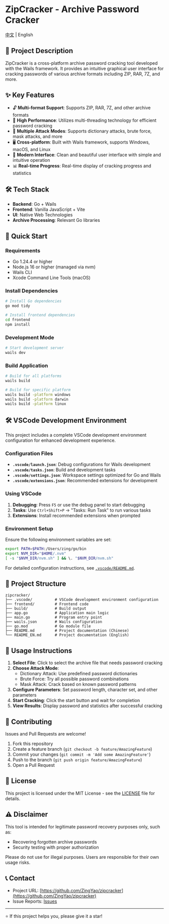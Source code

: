 # ZipCracker - Archive Password Cracker

[中文](README.md) | English

## 📖 Project Description

ZipCracker is a cross-platform archive password cracking tool developed with the Wails framework. It provides an intuitive graphical user interface for cracking passwords of various archive formats including ZIP, RAR, 7Z, and more.

## ✨ Key Features

- 🔓 **Multi-format Support**: Supports ZIP, RAR, 7Z, and other archive formats
- 🚀 **High Performance**: Utilizes multi-threading technology for efficient password cracking
- 🎯 **Multiple Attack Modes**: Supports dictionary attacks, brute force, mask attacks, and more
- 🖥️ **Cross-platform**: Built with Wails framework, supports Windows, macOS, and Linux
- 🎨 **Modern Interface**: Clean and beautiful user interface with simple and intuitive operation
- 📊 **Real-time Progress**: Real-time display of cracking progress and statistics

## 🛠️ Tech Stack

- **Backend**: Go + Wails
- **Frontend**: Vanilla JavaScript + Vite
- **UI**: Native Web Technologies
- **Archive Processing**: Relevant Go libraries

## 🚀 Quick Start

### Requirements

- Go 1.24.4 or higher
- Node.js 16 or higher (managed via nvm)
- Wails CLI
- Xcode Command Line Tools (macOS)

### Install Dependencies

```bash
# Install Go dependencies
go mod tidy

# Install frontend dependencies
cd frontend
npm install
```

### Development Mode

```bash
# Start development server
wails dev
```

### Build Application

```bash
# Build for all platforms
wails build

# Build for specific platform
wails build -platform windows
wails build -platform darwin
wails build -platform linux
```

## 🛠️ VSCode Development Environment

This project includes a complete VSCode development environment configuration for enhanced development experience.

### Configuration Files

- **`.vscode/launch.json`**: Debug configurations for Wails development
- **`.vscode/tasks.json`**: Build and development tasks
- **`.vscode/settings.json`**: Workspace settings optimized for Go and Wails
- **`.vscode/extensions.json`**: Recommended extensions for development

### Using VSCode

1. **Debugging**: Press `F5` or use the debug panel to start debugging
2. **Tasks**: Use `Ctrl+Shift+P` → "Tasks: Run Task" to run various tasks
3. **Extensions**: Install recommended extensions when prompted

### Environment Setup

Ensure the following environment variables are set:
```bash
export PATH=$PATH:/Users/zing/go/bin
export NVM_DIR="$HOME/.nvm"
[ -s "$NVM_DIR/nvm.sh" ] && \. "$NVM_DIR/nvm.sh"
```

For detailed configuration instructions, see [`.vscode/README.md`](.vscode/README.md).

## 📁 Project Structure

```
zipcracker/
├── .vscode/          # VSCode development environment configuration
├── frontend/         # Frontend code
├── build/            # Build output
├── app.go            # Application main logic
├── main.go           # Program entry point
├── wails.json        # Wails configuration
├── go.mod            # Go module file
├── README.md         # Project documentation (Chinese)
└── README_EN.md      # Project documentation (English)
```

## 🎯 Usage Instructions

1. **Select File**: Click to select the archive file that needs password cracking
2. **Choose Attack Mode**:
   - Dictionary Attack: Use predefined password dictionaries
   - Brute Force: Try all possible password combinations
   - Mask Attack: Crack based on known password patterns
3. **Configure Parameters**: Set password length, character set, and other parameters
4. **Start Cracking**: Click the start button and wait for completion
5. **View Results**: Display password and statistics after successful cracking

## 🤝 Contributing

Issues and Pull Requests are welcome!

1. Fork this repository
2. Create a feature branch (`git checkout -b feature/AmazingFeature`)
3. Commit your changes (`git commit -m 'Add some AmazingFeature'`)
4. Push to the branch (`git push origin feature/AmazingFeature`)
5. Open a Pull Request

## 📄 License

This project is licensed under the MIT License - see the [LICENSE](LICENSE) file for details.

## ⚠️ Disclaimer

This tool is intended for legitimate password recovery purposes only, such as:

- Recovering forgotten archive passwords
- Security testing with proper authorization

Please do not use for illegal purposes. Users are responsible for their own usage risks.

## 📞 Contact

- Project URL: [https://github.com/ZingYao/zipcracker](https://github.com/ZingYao/zipcracker)
- Issue Reports: [Issues](https://github.com/ZingYao/zipcracker/issues)

---

⭐ If this project helps you, please give it a star! 